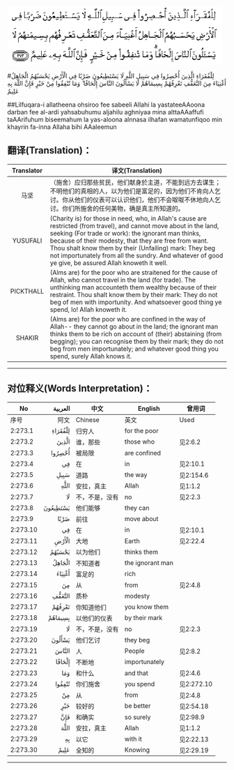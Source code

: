 ![002:273](images/002_273.gif)

#لِلْفُقَرَاءِ الَّذِينَ أُحْصِرُوا فِي سَبِيلِ اللَّهِ لَا يَسْتَطِيعُونَ ضَرْبًا فِي الْأَرْضِ يَحْسَبُهُمُ الْجَاهِلُ أَغْنِيَاءَ مِنَ التَّعَفُّفِ تَعْرِفُهُمْ بِسِيمَاهُمْ لَا يَسْأَلُونَ النَّاسَ إِلْحَافًا ۗ وَمَا تُنْفِقُوا مِنْ خَيْرٍ فَإِنَّ اللَّهَ بِهِ عَلِيمٌ 

##Lilfuqara-i allatheena ohsiroo fee sabeeli Allahi la yastateeAAoona darban fee al-ardi yahsabuhumu aljahilu aghniyaa mina alttaAAaffufi taAArifuhum biseemahum la yas-aloona alnnasa ilhafan wamatunfiqoo min khayrin fa-inna Allaha bihi AAaleemun 

## 翻译(Translation)：

| Translator | 译文(Translation)                                            |
| :--------: | ------------------------------------------------------------ |
|    马坚    | （施舍）应归那些贫民，他们献身於主道，不能到远方去谋生；不明他们的真相的人，以为他们是富足的，因为他们不肯向人乞讨。你从他们的仪表可以认识他们，他们不会呶呶不休地向人乞讨。你们所施舍的任何美物，确是真主所知道的。 |
|  YUSUFALI  | (Charity is) for those in need, who, in Allah's cause are restricted (from travel), and cannot move about in the land, seeking (For trade or work): the ignorant man thinks, because of their modesty, that they are free from want. Thou shalt know them by their (Unfailing) mark: They beg not importunately from all the sundry. And whatever of good ye give, be assured Allah knoweth it well. |
| PICKTHALL  | (Alms are) for the poor who are straitened for the cause of Allah, who cannot travel in the land (for trade). The unthinking man accounteth them wealthy because of their restraint. Thou shalt know them by their mark: They do not beg of men with importunity. And whatsoever good thing ye spend, lo! Allah knoweth it. |
|   SHAKIR   | (Alms are) for the poor who are confined in the way of Allah-- they cannot go about in the land; the ignorant man thinks them to be rich on account of (their) abstaining (from begging); you can recognise them by their mark; they do not beg from men importunately; and whatever good thing you spend, surely Allah knows it. |

---

## 对位释义(Words Interpretation)：

| No   | العربية | 中文    | English | 曾用词 |
| ---- | ------: | ------- | ------- | ------ |
| 序号 |    阿文 | Chinese | 英文    | Used   |
| 2:273.1  | لِلْفُقَرَاءِ  | 归穷人         | for the poor     |            |
| 2:273.2  | الَّذِينَ    | 谁，那些       | those who        | 见2:6.2    |
| 2:273.3  | أُحْصِرُوا   | 被局限         | are confined     |            |
| 2:273.4  | فِي       | 在             | in               | 见2:10.1   |
| 2:273.5  | سَبِيلِ     | 道路           | the way          | 见2:154.6  |
| 2:273.6  | اللَّهِ     | 安拉，真主     | Allah            | 见1:1.2    |
| 2:273.7  | لَا       | 不，不是，没有 | no               | 见2:2.3    |
| 2:273.8  | يَسْتَطِيعُونَ | 他们能够       | they can         |            |
| 2:273.9  | ضَرْبًا     | 前往           | move about       |            |
| 2:273.10 | فِي       | 在             | in               | 见2:10.1   |
| 2:273.11 | الْأَرْضِ    | 大地           | Earth            | 见2:22.4   |
| 2:273.12 | يَحْسَبُهُمُ   | 以为他们       | thinks them      |            |
| 2:273.13 | الْجَاهِلُ   | 不知道者       | the ignorant man |            |
| 2:273.14 | أَغْنِيَاءَ   | 富足的         | rich             |            |
| 2:273.15 | مِنَ       | 从             | from             | 见2:4.8    |
| 2:273.16 | التَّعَفُّفِ   | 质朴           | modesty          |            |
| 2:273.17 | تَعْرِفُهُمْ   | 你知道他们     | you know them    |            |
| 2:273.18 | بِسِيمَاهُمْ  | 以他们的仪表   | by their mark    |            |
| 2:273.19 | لَا       | 不，不是，没有 | no               | 见2:2.3    |
| 2:273.20 | يَسْأَلُونَ   | 他们乞讨       | they beg         |            |
| 2:273.21 | النَّاسَ    | 人             | People           | 见2:8.2    |
| 2:273.22 | إِلْحَافًا   | 不断地         | importunately    |            |
| 2:273.23 | وَمَا      | 和什么         | and that         | 见2:4.6    |
| 2:273.24 | تُنْفِقُوا   | 你们施舍       | you spend        | 见2:272.10 |
| 2:273.25 | مِنْ       | 从             | from             | 见2:4.8    |
| 2:273.26 | خَيْرٍ      | 较好的         | be better        | 见2:54.18  |
| 2:273.27 | فَإِنَّ      | 和确实         | so surely        | 见2:98.9   |
| 2:273.28 | اللَّهَ     | 安拉，真主     | Allah            | 见1:1.2    |
| 2:273.29 | بِهِ       | 以它           | with it          | 见2:22.13  |
| 2:273.30 | عَلِيمٌ     | 全知的         | Knowing          | 见2:29.19  |

---
